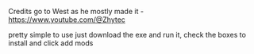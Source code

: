 Credits go to West as he mostly made it - https://www.youtube.com/@Zhytec

pretty simple to use just download the exe and run it, check the boxes to install and click add mods
